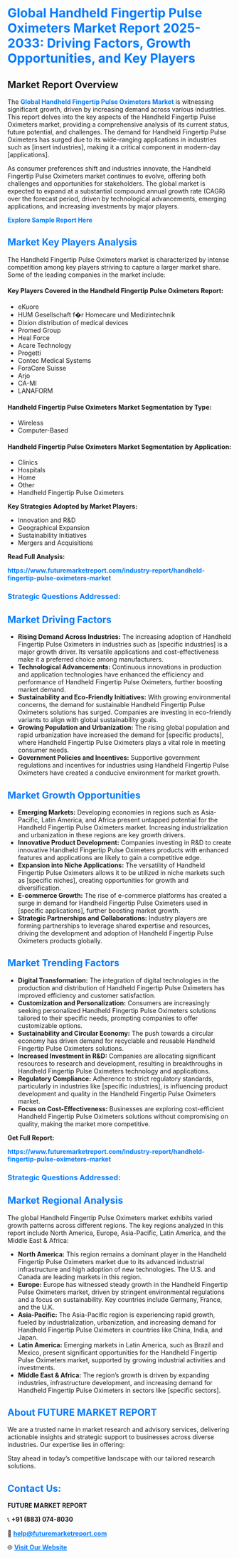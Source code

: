 <h1 style="color: #007BFF;">Global Handheld Fingertip Pulse Oximeters Market Report 2025-2033: Driving Factors, Growth Opportunities, and Key Players</h1>

<section id="overview">
<h2>Market Report Overview</h2>
<p>The <a href="https://www.futuremarketreport.com/industry-report/handheld-fingertip-pulse-oximeters-market" style="color: #007BFF; text-decoration: none;"><strong>Global Handheld Fingertip Pulse Oximeters Market</strong></a> is witnessing significant growth, driven by increasing demand across various industries. This report delves into the key aspects of the Handheld Fingertip Pulse Oximeters market, providing a comprehensive analysis of its current status, future potential, and challenges. The demand for Handheld Fingertip Pulse Oximeters has surged due to its wide-ranging applications in industries such as [insert industries], making it a critical component in modern-day [applications].</p>
<p>As consumer preferences shift and industries innovate, the Handheld Fingertip Pulse Oximeters market continues to evolve, offering both challenges and opportunities for stakeholders. The global market is expected to expand at a substantial compound annual growth rate (CAGR) over the forecast period, driven by technological advancements, emerging applications, and increasing investments by major players.</p>
</section>

<section id="overview">
<p><a href="https://www.futuremarketreport.com/request-sample/reportId=123101" style="color: #007BFF; text-decoration: none;"><strong>Explore Sample Report Here</strong></a></p>
</section>

<section id="key-players">
<h2 style="color: #007BFF;">Market Key Players Analysis</h2>
<p>The Handheld Fingertip Pulse Oximeters market is characterized by intense competition among key players striving to capture a larger market share. Some of the leading companies in the market include:</p>
<h4>Key Players Covered in the Handheld Fingertip Pulse Oximeters Report:</h4>
<ul><li>eKuore</li><li>HUM Gesellschaft f�r Homecare und Medizintechnik</li><li>Dixion distribution of medical devices</li><li>Promed Group</li><li>Heal Force</li><li>Acare Technology</li><li>Progetti</li><li>Contec Medical Systems</li><li>ForaCare Suisse</li><li>Arjo</li><li>CA-MI</li><li>LANAFORM</li></ul>
<h4>Handheld Fingertip Pulse Oximeters Market Segmentation by Type:</h4>
<ul><li>Wireless</li><li>Computer-Based</li></ul>

<h4>Handheld Fingertip Pulse Oximeters Market Segmentation by Application:</h4>
<ul><li>Clinics</li><li>Hospitals</li><li>Home</li><li>Other</li><li>Handheld Fingertip Pulse Oximeters</li></ul>
<p><strong>Key Strategies Adopted by Market Players:</strong></p>
<ul>
<li>Innovation and R&D</li>
<li>Geographical Expansion</li>
<li>Sustainability Initiatives</li>
<li>Mergers and Acquisitions</li>
</ul>
</section>

<section>
<p><strong>Read Full Analysis: </strong></p><a href="https://www.futuremarketreport.com/industry-report/handheld-fingertip-pulse-oximeters-market" style="color: #007BFF; text-decoration: none;"><strong>https://www.futuremarketreport.com/industry-report/handheld-fingertip-pulse-oximeters-market</strong></a>
<h3 style="color: #007BFF;">Strategic Questions Addressed:</h3>
</section>

<section id="driving-factors">
<h2 style="color: #007BFF;">Market Driving Factors</h2>
<ul>
<li><strong>Rising Demand Across Industries:</strong> The increasing adoption of Handheld Fingertip Pulse Oximeters in industries such as [specific industries] is a major growth driver. Its versatile applications and cost-effectiveness make it a preferred choice among manufacturers.</li>
<li><strong>Technological Advancements:</strong> Continuous innovations in production and application technologies have enhanced the efficiency and performance of Handheld Fingertip Pulse Oximeters, further boosting market demand.</li>
<li><strong>Sustainability and Eco-Friendly Initiatives:</strong> With growing environmental concerns, the demand for sustainable Handheld Fingertip Pulse Oximeters solutions has surged. Companies are investing in eco-friendly variants to align with global sustainability goals.</li>
<li><strong>Growing Population and Urbanization:</strong> The rising global population and rapid urbanization have increased the demand for [specific products], where Handheld Fingertip Pulse Oximeters plays a vital role in meeting consumer needs.</li>
<li><strong>Government Policies and Incentives:</strong> Supportive government regulations and incentives for industries using Handheld Fingertip Pulse Oximeters have created a conducive environment for market growth.</li>
</ul>
</section>

<section id="growth-opportunities">
<h2 style="color: #007BFF;">Market Growth Opportunities</h2>
<ul>
<li><strong>Emerging Markets:</strong> Developing economies in regions such as Asia-Pacific, Latin America, and Africa present untapped potential for the Handheld Fingertip Pulse Oximeters market. Increasing industrialization and urbanization in these regions are key growth drivers.</li>
<li><strong>Innovative Product Development:</strong> Companies investing in R&D to create innovative Handheld Fingertip Pulse Oximeters products with enhanced features and applications are likely to gain a competitive edge.</li>
<li><strong>Expansion into Niche Applications:</strong> The versatility of Handheld Fingertip Pulse Oximeters allows it to be utilized in niche markets such as [specific niches], creating opportunities for growth and diversification.</li>
<li><strong>E-commerce Growth:</strong> The rise of e-commerce platforms has created a surge in demand for Handheld Fingertip Pulse Oximeters used in [specific applications], further boosting market growth.</li>
<li><strong>Strategic Partnerships and Collaborations:</strong> Industry players are forming partnerships to leverage shared expertise and resources, driving the development and adoption of Handheld Fingertip Pulse Oximeters products globally.</li>
</ul>
</section>

<section id="trending-factors">
<h2 style="color: #007BFF;">Market Trending Factors</h2>
<ul>
<li><strong>Digital Transformation:</strong> The integration of digital technologies in the production and distribution of Handheld Fingertip Pulse Oximeters has improved efficiency and customer satisfaction.</li>
<li><strong>Customization and Personalization:</strong> Consumers are increasingly seeking personalized Handheld Fingertip Pulse Oximeters solutions tailored to their specific needs, prompting companies to offer customizable options.</li>
<li><strong>Sustainability and Circular Economy:</strong> The push towards a circular economy has driven demand for recyclable and reusable Handheld Fingertip Pulse Oximeters solutions.</li>
<li><strong>Increased Investment in R&D:</strong> Companies are allocating significant resources to research and development, resulting in breakthroughs in Handheld Fingertip Pulse Oximeters technology and applications.</li>
<li><strong>Regulatory Compliance:</strong> Adherence to strict regulatory standards, particularly in industries like [specific industries], is influencing product development and quality in the Handheld Fingertip Pulse Oximeters market.</li>
<li><strong>Focus on Cost-Effectiveness:</strong> Businesses are exploring cost-efficient Handheld Fingertip Pulse Oximeters solutions without compromising on quality, making the market more competitive.</li>
</ul>
</section>

<section>
<p><strong>Get Full Report: </strong></p><a href="https://www.futuremarketreport.com/industry-report/handheld-fingertip-pulse-oximeters-market" style="color: #007BFF; text-decoration: none;"><strong>https://www.futuremarketreport.com/industry-report/handheld-fingertip-pulse-oximeters-market</strong></a>
<h3 style="color: #007BFF;">Strategic Questions Addressed:</h3>
</section>


<section id="regional-analysis">
<h2 style="color: #007BFF;">Market Regional Analysis</h2>
<p>The global Handheld Fingertip Pulse Oximeters market exhibits varied growth patterns across different regions. The key regions analyzed in this report include North America, Europe, Asia-Pacific, Latin America, and the Middle East & Africa:</p>
<ul>
<li><strong>North America:</strong> This region remains a dominant player in the Handheld Fingertip Pulse Oximeters market due to its advanced industrial infrastructure and high adoption of new technologies. The U.S. and Canada are leading markets in this region.</li>
<li><strong>Europe:</strong> Europe has witnessed steady growth in the Handheld Fingertip Pulse Oximeters market, driven by stringent environmental regulations and a focus on sustainability. Key countries include Germany, France, and the U.K.</li>
<li><strong>Asia-Pacific:</strong> The Asia-Pacific region is experiencing rapid growth, fueled by industrialization, urbanization, and increasing demand for Handheld Fingertip Pulse Oximeters in countries like China, India, and Japan.</li>
<li><strong>Latin America:</strong> Emerging markets in Latin America, such as Brazil and Mexico, present significant opportunities for the Handheld Fingertip Pulse Oximeters market, supported by growing industrial activities and investments.</li>
<li><strong>Middle East & Africa:</strong> The region’s growth is driven by expanding industries, infrastructure development, and increasing demand for Handheld Fingertip Pulse Oximeters in sectors like [specific sectors].</li>
</ul>
</section>

<footer>
<h2 style="color: #007BFF;">About FUTURE MARKET REPORT</h2>
<p>We are a trusted name in market research and advisory services, delivering actionable insights and strategic support to businesses across diverse industries. Our expertise lies in offering:</p>

<p>Stay ahead in today’s competitive landscape with our tailored research solutions.</p>

<h2 style="color: #007BFF;">Contact Us:</h2>
<p><strong>FUTURE MARKET REPORT</strong></p>
<p>📞 <strong>+91 (883) 074-8030</strong></p>
<p>📧 <strong><a href="mailto:help@futuremarketreport.com" style="color: #007BFF;">help@futuremarketreport.com</a></strong></p>
<p>🌐 <strong><a href="https://www.futuremarketreport.com/" style="color: #007BFF;">Visit Our Website</a></strong></p>
</footer>